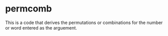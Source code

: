 # permcomb
This is a code that derives the permutations or combinations for the number or word entered as the arguement.
